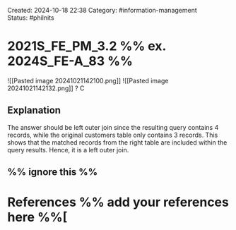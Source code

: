 Created: 2024-10-18 22:38
Category: #information-management  
Status: #philnits



# 2021S_FE_PM_3.2 %% ex. 2024S_FE-A_83 %%
![[Pasted image 20241021142100.png]]
![[Pasted image 20241021142132.png]]
? 
C
## Explanation

The answer should be left outer join since the resulting query contains 4 records, while the original customers table only contains 3 records. This shows that the matched records from the right table are included within the query results. Hence, it is a left outer join.




%% ignore this %%
---









# References %% add your references here %%[
